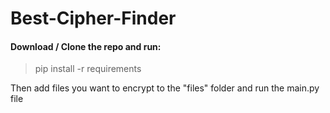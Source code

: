 # Best-Cipher-Finder

#### Download / Clone the repo and run:

> pip install -r requirements 

Then add files you want to encrypt to the "files" folder and run the main.py file
